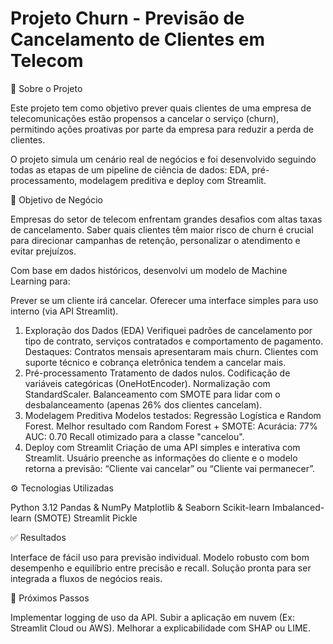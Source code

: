 # Projeto Churn - Previsão de Cancelamento de Clientes em Telecom

🧠 Sobre o Projeto

Este projeto tem como objetivo prever quais clientes de uma empresa de telecomunicações estão propensos a cancelar o serviço (churn), permitindo ações proativas por parte da empresa para reduzir a perda de clientes.

O projeto simula um cenário real de negócios e foi desenvolvido seguindo todas as etapas de um pipeline de ciência de dados: EDA, pré-processamento, modelagem preditiva e deploy com Streamlit.

🎯 Objetivo de Negócio

Empresas do setor de telecom enfrentam grandes desafios com altas taxas de cancelamento. Saber quais clientes têm maior risco de churn é crucial para direcionar campanhas de retenção, personalizar o atendimento e evitar prejuízos.

Com base em dados históricos, desenvolvi um modelo de Machine Learning para:

Prever se um cliente irá cancelar.
Oferecer uma interface simples para uso interno (via API Streamlit).

1. Exploração dos Dados (EDA)
Verifiquei padrões de cancelamento por tipo de contrato, serviços contratados e comportamento de pagamento.
Destaques:
Contratos mensais apresentaram mais churn.
Clientes com suporte técnico e cobrança eletrônica tendem a cancelar mais.
2. Pré-processamento
Tratamento de dados nulos.
Codificação de variáveis categóricas (OneHotEncoder).
Normalização com StandardScaler.
Balanceamento com SMOTE para lidar com o desbalanceamento (apenas 26% dos clientes cancelam).
3. Modelagem Preditiva
Modelos testados: Regressão Logística e Random Forest.
Melhor resultado com Random Forest + SMOTE:
Acurácia: 77%
AUC: 0.70
Recall otimizado para a classe "cancelou".
4. Deploy com Streamlit
Criação de uma API simples e interativa com Streamlit.
Usuário preenche as informações do cliente e o modelo retorna a previsão:
“Cliente vai cancelar” ou “Cliente vai permanecer”.

⚙️ Tecnologias Utilizadas

Python 3.12
Pandas & NumPy
Matplotlib & Seaborn
Scikit-learn
Imbalanced-learn (SMOTE)
Streamlit
Pickle

✅ Resultados

Interface de fácil uso para previsão individual.
Modelo robusto com bom desempenho e equilíbrio entre precisão e recall.
Solução pronta para ser integrada a fluxos de negócios reais.

📌 Próximos Passos

Implementar logging de uso da API.
Subir a aplicação em nuvem (Ex: Streamlit Cloud ou AWS).
Melhorar a explicabilidade com SHAP ou LIME.


